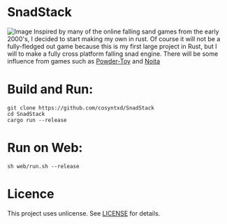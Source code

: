 # SnadStack
![Image](https://cdn.discordapp.com/attachments/1222069002759700580/1311940582066884670/Screen_Shot_2024-11-28_at_10.23.22_PM.png?ex=674b5821&is=674a06a1&hm=3b538f3ce15c5e3f029d6620d9cda2ca06cdd3c87cad764c331bef23e1240cfc&)
Inspired by many of the online falling sand games from the early 2000's, I decided to start making my own in rust. Of course it will not be a fully-fledged out game because this is my first large project in Rust, but I will to make a fully cross platform falling snad engine. There will be some influence from games such as [Powder-Toy](https://github.com/The-Powder-Toy/The-Powder-Toy) and [Noita](https://store.steampowered.com/app/881100/Noita/)
# Build and Run:
```properties
git clone https://github.com/cosyntxd/SnadStack
cd SnadStack
cargo run --release
```

# Run on Web:
```properties
sh web/run.sh --release
```

# Licence
This project uses unlicense. See [LICENSE](LICENSE) for details.